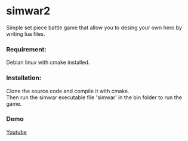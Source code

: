 # simwar2
Simple set piece battle game that allow you to desing your own hero by writing lua files.

### Requirement:
Debian linux with cmake installed.

### Installation:
Clone the source code and compile it with cmake.  
Then run the simwar executable file 'simwar' in the bin folder to run the game.  

### Demo
[Youtube](https://www.youtube.com/watch?v=-6FN8TJdXSo)
